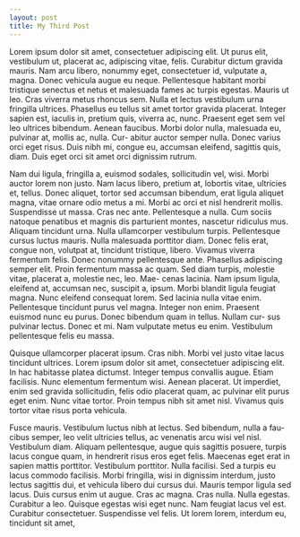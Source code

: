 ```yaml
---
layout: post
title: My Third Post
---
```


Lorem ipsum dolor sit amet, consectetuer adipiscing elit. Ut purus elit,
vestibulum ut, placerat ac, adipiscing vitae, felis. Curabitur dictum gravida
mauris. Nam arcu libero, nonummy eget, consectetuer id, vulputate a, magna.
Donec vehicula augue eu neque. Pellentesque habitant morbi tristique senectus
et netus et malesuada fames ac turpis egestas. Mauris ut leo. Cras viverra
metus rhoncus sem. Nulla et lectus vestibulum urna fringilla ultrices. Phasellus
eu tellus sit amet tortor gravida placerat. Integer sapien est, iaculis in, pretium
quis, viverra ac, nunc. Praesent eget sem vel leo ultrices bibendum. Aenean
faucibus. Morbi dolor nulla, malesuada eu, pulvinar at, mollis ac, nulla. Cur-
abitur auctor semper nulla. Donec varius orci eget risus. Duis nibh mi, congue
eu, accumsan eleifend, sagittis quis, diam. Duis eget orci sit amet orci dignissim
rutrum.

Nam dui ligula, fringilla a, euismod sodales, sollicitudin vel, wisi. Morbi
auctor lorem non justo. Nam lacus libero, pretium at, lobortis vitae, ultricies et,
tellus. Donec aliquet, tortor sed accumsan bibendum, erat ligula aliquet magna,
vitae ornare odio metus a mi. Morbi ac orci et nisl hendrerit mollis. Suspendisse
ut massa. Cras nec ante. Pellentesque a nulla. Cum sociis natoque penatibus et
magnis dis parturient montes, nascetur ridiculus mus. Aliquam tincidunt urna.
Nulla ullamcorper vestibulum turpis. Pellentesque cursus luctus mauris.
Nulla malesuada porttitor diam. Donec felis erat, congue non, volutpat at,
tincidunt tristique, libero. Vivamus viverra fermentum felis. Donec nonummy
pellentesque ante. Phasellus adipiscing semper elit. Proin fermentum massa
ac quam. Sed diam turpis, molestie vitae, placerat a, molestie nec, leo. Mae-
cenas lacinia. Nam ipsum ligula, eleifend at, accumsan nec, suscipit a, ipsum.
Morbi blandit ligula feugiat magna. Nunc eleifend consequat lorem. Sed lacinia
nulla vitae enim. Pellentesque tincidunt purus vel magna. Integer non enim.
Praesent euismod nunc eu purus. Donec bibendum quam in tellus. Nullam cur-
sus pulvinar lectus. Donec et mi. Nam vulputate metus eu enim. Vestibulum
pellentesque felis eu massa.

Quisque ullamcorper placerat ipsum. Cras nibh. Morbi vel justo vitae lacus
tincidunt ultrices. Lorem ipsum dolor sit amet, consectetuer adipiscing elit. In
hac habitasse platea dictumst. Integer tempus convallis augue. Etiam facilisis.
Nunc elementum fermentum wisi. Aenean placerat. Ut imperdiet, enim sed
gravida sollicitudin, felis odio placerat quam, ac pulvinar elit purus eget enim.
Nunc vitae tortor. Proin tempus nibh sit amet nisl. Vivamus quis tortor vitae
risus porta vehicula.

Fusce mauris. Vestibulum luctus nibh at lectus. Sed bibendum, nulla a fau-
cibus semper, leo velit ultricies tellus, ac venenatis arcu wisi vel nisl. Vestibulum
diam. Aliquam pellentesque, augue quis sagittis posuere, turpis lacus congue
quam, in hendrerit risus eros eget felis. Maecenas eget erat in sapien mattis
porttitor. Vestibulum porttitor. Nulla facilisi. Sed a turpis eu lacus commodo
facilisis. Morbi fringilla, wisi in dignissim interdum, justo lectus sagittis dui, et
vehicula libero dui cursus dui. Mauris tempor ligula sed lacus. Duis cursus enim
ut augue. Cras ac magna. Cras nulla. Nulla egestas. Curabitur a leo. Quisque
egestas wisi eget nunc. Nam feugiat lacus vel est. Curabitur consectetuer.
Suspendisse vel felis. Ut lorem lorem, interdum eu, tincidunt sit amet,
